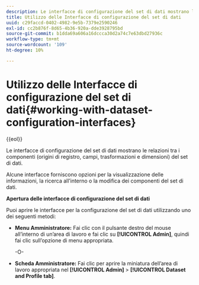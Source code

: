 ```yaml
---
description: Le interfacce di configurazione del set di dati mostrano le relazioni tra i componenti (origini di registro, campi, trasformazioni e dimensioni) del set di dati.
title: Utilizzo delle Interfacce di configurazione del set di dati
uuid: c29faccd-0402-4982-9e5b-7379e2590246
exl-id: cc2b876f-8d65-4b36-920a-dde3928795bd
source-git-commit: b1dda69a606a16dccca30d2a74c7e63dbd27936c
workflow-type: tm+mt
source-wordcount: '109'
ht-degree: 10%

---
```


# Utilizzo delle Interfacce di configurazione del set di dati{#working-with-dataset-configuration-interfaces}

{{eol}}

Le interfacce di configurazione del set di dati mostrano le relazioni tra i componenti (origini di registro, campi, trasformazioni e dimensioni) del set di dati.

Alcune interfacce forniscono opzioni per la visualizzazione delle informazioni, la ricerca all’interno o la modifica dei componenti del set di dati.

**Apertura delle interfacce di configurazione del set di dati**

Puoi aprire le interfacce per la configurazione del set di dati utilizzando uno dei seguenti metodi:

* **Menu Amministratore:** Fai clic con il pulsante destro del mouse all’interno di un’area di lavoro e fai clic su **[!UICONTROL Admin]**, quindi fai clic sull’opzione di menu appropriata.

   -O-

* **Scheda Amministratore:** Fai clic per aprire la miniatura dell’area di lavoro appropriata nel **[!UICONTROL Admin]** > **[!UICONTROL Dataset and Profile tab]**.
